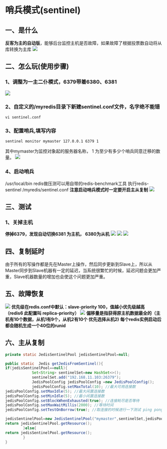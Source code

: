 # 哨兵模式(sentinel)

## 一、是什么
**反客为主的自动版**，能够后台监控主机是否故障，如果故障了根据投票数自动将从库转换为主库
![](https://raw.gitmirror.com/KwFruit/basic-picture-service/note-v1.0.0/img/202308281026947.png)

## 二、怎么玩(使用步骤)
### 1、调整为一主二仆模式，6379带着6380、6381
![](https://raw.gitmirror.com/KwFruit/basic-picture-service/note-v1.0.0/img/202308281031044.png)
### 2、自定义的/myredis目录下新建sentinel.conf文件，名字绝不能错
```shell
vi sentinel.conf
```
### 3、配置哨兵,填写内容
```shell
sentinel monitor mymaster 127.0.0.1 6379 1
```
其中mymaster为监控对象起的服务器名称， 1 为至少有多少个哨兵同意迁移的数量。
![](https://raw.gitmirror.com/KwFruit/basic-picture-service/note-v1.0.0/img/202308281027884.png)

### 4、启动哨兵
/usr/local/bin
redis做压测可以用自带的redis-benchmark工具
执行redis-sentinel  /myredis/sentinel.conf 
**注意启动哨兵模式时一定要开启主从复制**
![](https://raw.gitmirror.com/KwFruit/basic-picture-service/note-v1.0.0/img/202308281027545.png)

## 三、测试
### 1、关掉主机
**停掉6379，发现自动切换6381 为主机， 6380为从机**
![](https://raw.gitmirror.com/KwFruit/basic-picture-service/note-v1.0.0/img/202308281028668.png)
![](https://raw.gitmirror.com/KwFruit/basic-picture-service/note-v1.0.0/img/202308281028058.png)
![](https://raw.gitmirror.com/KwFruit/basic-picture-service/note-v1.0.0/img/202308281028643.png)

## 四、复制延时
由于所有的写操作都是先在Master上操作，然后同步更新到Slave上，所以从Master同步到Slave机器有一定的延迟，当系统很繁忙的时候，延迟问题会更加严重，Slave机器数量的增加也会使这个问题更加严重。
## 五、故障恢复
![](https://raw.gitmirror.com/KwFruit/basic-picture-service/note-v1.0.0/img/202308281029630.png)
**优先级在redis.conf中默认：slave-priority 100，值越小优先级越高（redis6 此配置叫 replica-priority）**
![](https://raw.gitmirror.com/KwFruit/basic-picture-service/note-v1.0.0/img/202308281030516.png)
**偏移量是指获得原主机数据最全的（主机有10个数据，从机1有9个，从机2有10个 优先选择从机2)**
**每个redis实例启动后都会随机生成一个40位的runid**

## 六、主从复制
```java
private static JedisSentinelPool jedisSentinelPool=null;

public static  Jedis getJedisFromSentinel(){
if(jedisSentinelPool==null){
            Set<String> sentinelSet=new HashSet<>();
            sentinelSet.add("192.168.11.103:26379");
            JedisPoolConfig jedisPoolConfig =new JedisPoolConfig();
            jedisPoolConfig.setMaxTotal(10); //最大可用连接数
jedisPoolConfig.setMaxIdle(5); //最大闲置连接数
jedisPoolConfig.setMinIdle(5); //最小闲置连接数
jedisPoolConfig.setBlockWhenExhausted(true); //连接耗尽是否等待
jedisPoolConfig.setMaxWaitMillis(2000); //等待时间
jedisPoolConfig.setTestOnBorrow(true); //取连接的时候进行一下测试 ping pong

jedisSentinelPool=new JedisSentinelPool("mymaster",sentinelSet,jedisPoolConfig);
return jedisSentinelPool.getResource();
        }else{
return jedisSentinelPool.getResource();
        }
}
```
